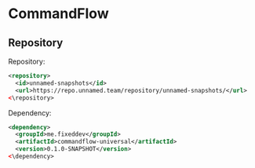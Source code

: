 # CommandFlow
## Repository
Repository:
```xml
<repository>
  <id>unnamed-snapshots</id>
  <url>https://repo.unnamed.team/repository/unnamed-snapshots/</url>
<\repository>
```

Dependency:
```xml
<dependency>
  <groupId>me.fixeddev</groupId>
  <artifactId>commandflow-universal</artifactId>
  <version>0.1.0-SNAPSHOT</version>
<\dependency>
